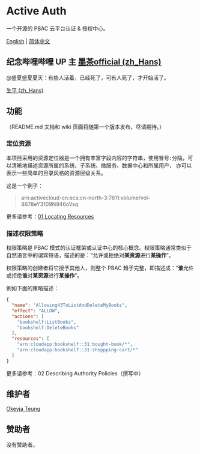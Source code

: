 # Active Auth

一个开源的 PBAC 云平台认证 & 授权中心。

[English](../en/README.md) | [简体中文](README.md)

## 纪念哔哩哔哩 UP 主 [墨茶official (zh_Hans)](https://space.bilibili.com/212535360)

@盛夏盛夏夏天：有些人活着，已经死了，可有人死了，才开始活了。

[生平 (zh_Hans)](https://www.bilibili.com/read/cv9396207?from=github.com/Okeyja/active-auth-iam-core)

## 功能

（README.md 文档和 wiki 页面将随第一个版本发布，尽请期待。）

### 定位资源

本项目采用的资源定位器是一个拥有丰富字段内容的字符串，使用冒号`:`分隔，可以清晰地描述资源所属的系统、子系统、微服务、数据中心和所属用户， 亦可以表示一些简单的目录风格的资源层级关系。

这是一个例子：

> arn:activecloud-cn:ecs:cn-north-3:7611:volume/vol-8678eY3109N946oVsq

更多请参考：[01 Locating Resources](01-Locating-Resources.md)

### 描述权限策略

权限策略是 PBAC 模式的认证框架或认证中心的核心概念。权限策略通常类似于自然语言中的谓宾短语，描述的是：“允许或拒绝对**某资源**进行**某操作**”。

权限策略的创建者将它授予其他人，则整个 PBAC 趋于完整，即描述成：“**谁**允许或拒绝**谁**对**某资源**进行**某操作**”。

例如下面的策略描述：

```json
{
  "name": "Allowing43ToListAndDeleteMyBooks",
  "effect": "ALLOW",
  "actions": [
    "bookshelf:ListBooks",
    "bookshelf:DeleteBooks"
  ],
  "resources": [
    "arn:cloudapp:bookshelf::31:bought-book/*",
    "arn:cloudapp:bookshelf::31:shoppping-cart/*"
  ]
}
```

更多请参考：02 Describing Authority Policies（撰写中）

## 维护者

[Okeyja Teung](https://github.com/Okeyja)

## 赞助者

没有赞助者。